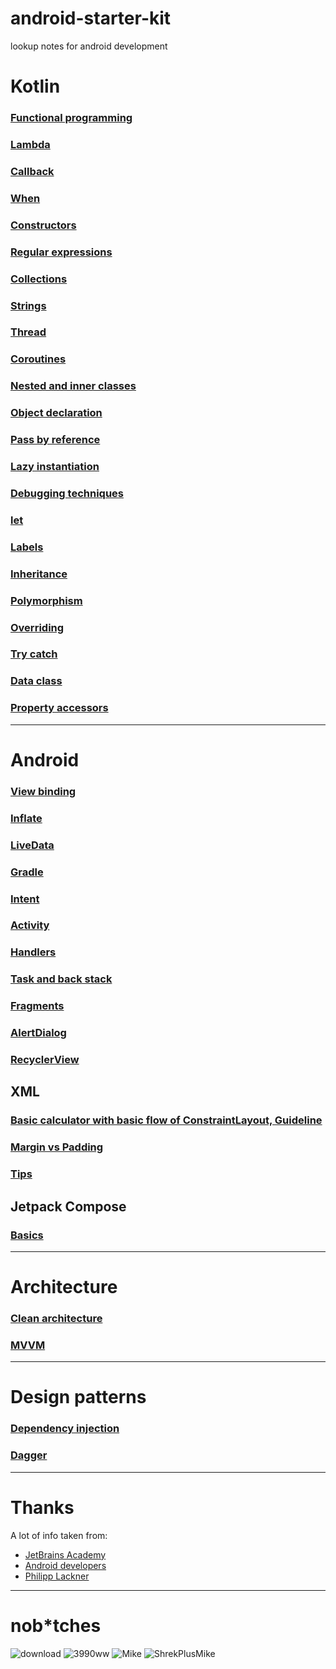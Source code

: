 # android-starter-kit
lookup notes for android development

# Kotlin

### [Functional programming](https://github.com/KidPudel/android-starter-kit/blob/main/Kotlin/Functional-Programming.md)
### [Lambda](https://github.com/KidPudel/android-starter-kit/blob/main/Kotlin/Lambda.md)
### [Callback](https://github.com/KidPudel/android-starter-kit/blob/main/Kotlin/Callback.md)
### [When](https://github.com/KidPudel/android-starter-kit/blob/main/Kotlin/When.md)
### [Constructors](https://github.com/KidPudel/android-starter-kit/blob/main/Kotlin/Constructors.md)
### [Regular expressions](https://github.com/KidPudel/android-starter-kit/blob/main/Kotlin/Regular-expression.md)
### [Collections](https://github.com/KidPudel/android-starter-kit/blob/main/Kotlin/Collections.md)
### [Strings](https://github.com/KidPudel/android-starter-kit/blob/main/Kotlin/Strings.md)
### [Thread](https://github.com/KidPudel/android-starter-kit/blob/main/Kotlin/Thread.md)
### [Coroutines](https://github.com/KidPudel/android-starter-kit/blob/main/Kotlin/Coroutines.md)
### [Nested and inner classes](https://github.com/KidPudel/android-starter-kit/blob/main/Kotlin/Nested-and-inner-classes.md)
### [Object declaration](https://github.com/KidPudel/android-starter-kit/blob/main/Kotlin/object-decalration.md)
### [Pass by reference](https://github.com/KidPudel/android-starter-kit/blob/main/Kotlin/pass-by-reference.md)
### [Lazy instantiation](https://github.com/KidPudel/android-starter-kit/blob/main/Kotlin/lazy-instantiation.md)
### [Debugging techniques](https://github.com/KidPudel/android-starter-kit/blob/main/Kotlin/debugging-techniques.md)
### [let](https://github.com/KidPudel/android-starter-kit/blob/main/Kotlin/let.md)
### [Labels](https://github.com/KidPudel/android-starter-kit/blob/main/Kotlin/labels.md)
### [Inheritance](https://github.com/KidPudel/android-starter-kit/blob/main/Kotlin/inheritance.md)
### [Polymorphism](https://github.com/KidPudel/android-starter-kit/blob/main/Kotlin/polymorphism.md)
### [Overriding](https://github.com/KidPudel/android-starter-kit/blob/main/Kotlin/overriding.md)
### [Try catch](https://github.com/KidPudel/android-starter-kit/blob/main/Kotlin/try-catch.md)
### [Data class](https://github.com/KidPudel/android-starter-kit/blob/main/Kotlin/data-class.md)
### [Property accessors](https://github.com/KidPudel/android-starter-kit/blob/main/Kotlin/property-accessors.md)

---

# Android

### [View binding](https://github.com/KidPudel/android-starter-kit/blob/main/Android/view-binding.md)
### [Inflate](https://github.com/KidPudel/android-starter-kit/blob/main/Android/inflate.md)
### [LiveData](https://github.com/KidPudel/android-starter-kit/blob/main/Android/live-data.md)
### [Gradle](https://github.com/KidPudel/android-starter-kit/blob/main/Android/gradle.md)
### [Intent](https://github.com/KidPudel/android-starter-kit/blob/main/Android/intent.md)
### [Activity](https://github.com/KidPudel/android-starter-kit/blob/main/Android/activity.md)
### [Handlers](https://github.com/KidPudel/android-starter-kit/blob/main/Android/handlers.md)
### [Task and back stack](https://github.com/KidPudel/android-starter-kit/blob/main/Android/task-and-back-stack.md)
### [Fragments](https://github.com/KidPudel/android-starter-kit/blob/main/Android/fragments.md)
### [AlertDialog](https://github.com/KidPudel/android-starter-kit/blob/main/Android/alert-dialog.md)
### [RecyclerView](https://github.com/KidPudel/android-starter-kit/blob/main/Android/recycler-view.md)


## XML

### [Basic calculator with basic flow of ConstraintLayout, Guideline](https://github.com/KidPudel/android-starter-kit/blob/main/XML/Basic-calculator.md)
### [Margin vs Padding](https://github.com/KidPudel/android-starter-kit/blob/main/XML/margin-vs-padding.md)
### [Tips](https://github.com/KidPudel/android-starter-kit/blob/main/XML/tips.md)

## Jetpack Compose

### [Basics](https://github.com/KidPudel/android-starter-kit/blob/main/jetpack-compose/basics.md)

---

# Architecture

### [Clean architecture](https://github.com/KidPudel/android-starter-kit/blob/main/Architecture/clean-architecture.md)
### [MVVM](https://github.com/KidPudel/android-starter-kit/blob/main/Architecture/MVVM.md)

---

# Design patterns

### [Dependency injection](https://github.com/KidPudel/android-starter-kit/blob/main/design-patterns/dependency-injection.md)
### [Dagger](https://github.com/KidPudel/android-starter-kit/blob/main/design-patterns/dagger.md)

---

# Thanks
A lot of info taken from:
- [JetBrains Academy](https://hyperskill.org/tracks/16)
- [Android developers](https://developer.android.com/)
- [Philipp Lackner](https://www.youtube.com/@PhilippLackner)

---

# nob*tches
![download](https://user-images.githubusercontent.com/63263301/202911433-9ef2ceb6-db98-4340-9e36-b98bee1c6be2.jpg)
![3990ww](https://user-images.githubusercontent.com/63263301/202911615-a6c8530e-3335-4c23-a651-09b3948a6e13.jpg)
![Mike](https://user-images.githubusercontent.com/63263301/202911624-eb690379-8ef0-43fe-8611-7cb7d5023c85.png)
![ShrekPlusMike](https://user-images.githubusercontent.com/63263301/202911635-9b2413df-4d21-4d30-91ad-c655a8c77c6b.png)

